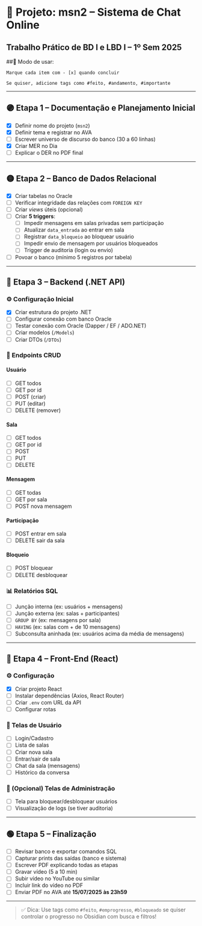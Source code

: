 # 📁 Projeto: msn2 – Sistema de Chat Online
Trabalho Prático de BD I e LBD I – 1º Sem 2025
---
##🧠 Modo de usar:

    Marque cada item com - [x] quando concluir

    Se quiser, adicione tags como #feito, #andamento, #importante
---

## 🟣 Etapa 1 – Documentação e Planejamento Inicial

- [x] Definir nome do projeto (`msn2`)
- [x] Definir tema e registrar no AVA
- [ ] Escrever universo de discurso do banco (30 a 60 linhas)
- [x] Criar MER no Dia
- [ ] Explicar o DER no PDF final

---

## 🟡 Etapa 2 – Banco de Dados Relacional

- [x] Criar tabelas no Oracle
- [ ] Verificar integridade das relações com `FOREIGN KEY`
- [ ] Criar *views* úteis (opcional)
- [ ] Criar **5 triggers**:
  - [ ] Impedir mensagens em salas privadas sem participação
  - [ ] Atualizar `data_entrada` ao entrar em sala
  - [ ] Registrar `data_bloqueio` ao bloquear usuário
  - [ ] Impedir envio de mensagem por usuários bloqueados
  - [ ] Trigger de auditoria (login ou envio)
- [ ] Povoar o banco (mínimo 5 registros por tabela)

---

## 🔵 Etapa 3 – Backend (.NET API)

### ⚙️ Configuração Inicial

- [x] Criar estrutura do projeto .NET
- [ ] Configurar conexão com banco Oracle
- [ ] Testar conexão com Oracle (Dapper / EF / ADO.NET)
- [ ] Criar modelos (`/Models`)
- [ ] Criar DTOs (`/DTOs`)

### 🔁 Endpoints CRUD

#### Usuário
- [ ] GET todos
- [ ] GET por id
- [ ] POST (criar)
- [ ] PUT (editar)
- [ ] DELETE (remover)

#### Sala
- [ ] GET todos
- [ ] GET por id
- [ ] POST
- [ ] PUT
- [ ] DELETE

#### Mensagem
- [ ] GET todas
- [ ] GET por sala
- [ ] POST nova mensagem

#### Participação
- [ ] POST entrar em sala
- [ ] DELETE sair da sala

#### Bloqueio
- [ ] POST bloquear
- [ ] DELETE desbloquear

### 📊 Relatórios SQL

- [ ] Junção interna (ex: usuários + mensagens)
- [ ] Junção externa (ex: salas + participantes)
- [ ] `GROUP BY` (ex: mensagens por sala)
- [ ] `HAVING` (ex: salas com + de 10 mensagens)
- [ ] Subconsulta aninhada (ex: usuários acima da média de mensagens)

---

## 🔴 Etapa 4 – Front-End (React)

### ⚙️ Configuração

- [x] Criar projeto React
- [ ] Instalar dependências (Axios, React Router)
- [ ] Criar `.env` com URL da API
- [ ] Configurar rotas

### 👤 Telas de Usuário

- [ ] Login/Cadastro
- [ ] Lista de salas
- [ ] Criar nova sala
- [ ] Entrar/sair de sala
- [ ] Chat da sala (mensagens)
- [ ] Histórico da conversa

### 🔐 (Opcional) Telas de Administração

- [ ] Tela para bloquear/desbloquear usuários
- [ ] Visualização de logs (se tiver auditoria)

---

## 🟢 Etapa 5 – Finalização

- [ ] Revisar banco e exportar comandos SQL
- [ ] Capturar prints das saídas (banco e sistema)
- [ ] Escrever PDF explicando todas as etapas
- [ ] Gravar vídeo (5 a 10 min)
- [ ] Subir vídeo no YouTube ou similar
- [ ] Incluir link do vídeo no PDF
- [ ] Enviar PDF no AVA até **15/07/2025 às 23h59**

---

> ✅ Dica: Use tags como `#feito`, `#emprogresso`, `#bloqueado` se quiser controlar o progresso no Obsidian com busca e filtros!
